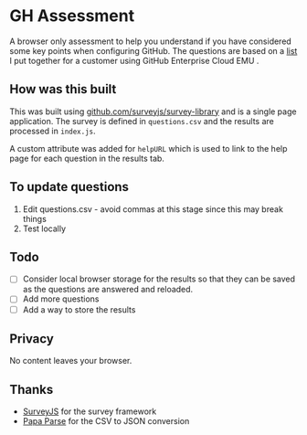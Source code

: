# GH Assessment
A browser only assessment to help you understand if you have considered some key points when configuring GitHub. The questions are based on a [list](https://gist.github.com/gitstua/0bd15c1c6e87e947010906bacc749376) I put together for a customer using GitHub Enterprise Cloud EMU .

## How was this built
This was built using [github.com/surveyjs/survey-library](https://github.com/surveyjs/survey-library) and is a single page application.  The survey is defined in `questions.csv` and the results are processed in `index.js`.

A custom attribute was added for `helpURL` which is used to link to the help page for each question in the results tab.

## To update questions
1. Edit questions.csv - avoid commas at this stage since this may break things
2. Test locally

## Todo
- [ ] Consider local browser storage for the results so that they can be saved as the questions are answered and reloaded.
- [ ] Add more questions
- [ ] Add a way to store the results

## Privacy
No content leaves your browser. 

## Thanks
 - [SurveyJS](https://github.com/surveyjs/survey-library) for the survey framework
 - [Papa Parse](https://www.papaparse.com/) for the CSV to JSON conversion